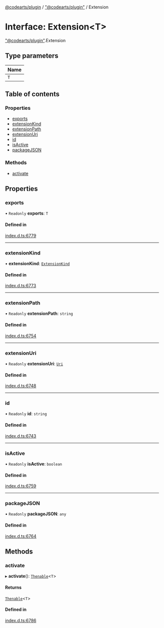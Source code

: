 [@codearts/plugin](../README.md) / ["@codearts/plugin"](../modules/_codearts_plugin_.md) / Extension

# Interface: Extension<T\>

["@codearts/plugin"](../modules/_codearts_plugin_.md).Extension

## Type parameters

| Name |
| :------ |
| `T` |

## Table of contents

### Properties

- [exports](codearts_plugin_.Extension.md#exports)
- [extensionKind](codearts_plugin_.Extension.md#extensionkind)
- [extensionPath](codearts_plugin_.Extension.md#extensionpath)
- [extensionUri](codearts_plugin_.Extension.md#extensionuri)
- [id](codearts_plugin_.Extension.md#id)
- [isActive](codearts_plugin_.Extension.md#isactive)
- [packageJSON](codearts_plugin_.Extension.md#packagejson)

### Methods

- [activate](codearts_plugin_.Extension.md#activate)

## Properties

### exports

• `Readonly` **exports**: `T`

#### Defined in

[index.d.ts:6779](https://github.com/huaweicloud/cloudide-plugin-api/blob/84e382d/index.d.ts#L6779)

___

### extensionKind

• **extensionKind**: [`ExtensionKind`](../enums/codearts_plugin_.ExtensionKind.md)

#### Defined in

[index.d.ts:6773](https://github.com/huaweicloud/cloudide-plugin-api/blob/84e382d/index.d.ts#L6773)

___

### extensionPath

• `Readonly` **extensionPath**: `string`

#### Defined in

[index.d.ts:6754](https://github.com/huaweicloud/cloudide-plugin-api/blob/84e382d/index.d.ts#L6754)

___

### extensionUri

• `Readonly` **extensionUri**: [`Uri`](../classes/codearts_plugin_.Uri.md)

#### Defined in

[index.d.ts:6748](https://github.com/huaweicloud/cloudide-plugin-api/blob/84e382d/index.d.ts#L6748)

___

### id

• `Readonly` **id**: `string`

#### Defined in

[index.d.ts:6743](https://github.com/huaweicloud/cloudide-plugin-api/blob/84e382d/index.d.ts#L6743)

___

### isActive

• `Readonly` **isActive**: `boolean`

#### Defined in

[index.d.ts:6759](https://github.com/huaweicloud/cloudide-plugin-api/blob/84e382d/index.d.ts#L6759)

___

### packageJSON

• `Readonly` **packageJSON**: `any`

#### Defined in

[index.d.ts:6764](https://github.com/huaweicloud/cloudide-plugin-api/blob/84e382d/index.d.ts#L6764)

## Methods

### activate

▸ **activate**(): [`Thenable`](Thenable.md)<`T`\>

#### Returns

[`Thenable`](Thenable.md)<`T`\>

#### Defined in

[index.d.ts:6786](https://github.com/huaweicloud/cloudide-plugin-api/blob/84e382d/index.d.ts#L6786)
